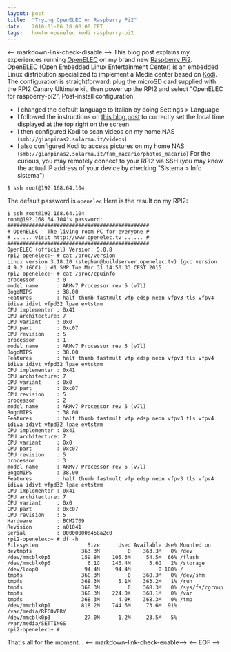 ```yaml
---
layout: post
title:  "Trying OpenELEC on Raspberry Pi2"
date:   2016-01-06 18:00:00 CET
tags:   howto openelec kodi raspberry-pi2
---
```

<-- markdown-link-check-disable -->
This blog post explains my experiences running [OpenELEC](http://openelec.tv/) on my brand new [Raspberry Pi2](http://www.canakit.com/raspberry-pi-starter-ultimate-kit.html).
OpenELEC (Open Embedded Linux Entertainment Center) is an embedded Linux distribution specialized to implement a Media center based on [Kodi](http://kodi.tv/).
The configuration is straightforward: plug the microSD card supplied with the RPI2 Canary Ultimate kit, then power up the RPI2 and select "OpenELEC for raspberry-pi2".
Post-install configuration
* I changed the default language to Italian by doing Settings > Language
* I followed the instructions on [this blog post](http://www.htpcbeginner.com/fix-openelec-incorrect-time-raspberry-pi/) to correctly set the local time displayed at the top right on the screen
* I then configured Kodi to scan videos on my home NAS (`smb://gianpinas2.solarma.it/videos`)
* I also configured Kodi to access pictures on my home NAS (`smb://gianpinas2.solarma.it/fam_macario/photos_macario`)
For the curious, you may remotely connect to your RPI2 via SSH
(you may know the actual IP address of your device by checking "Sistema > Info sistema")
```
$ ssh root@192.168.64.104
```
The default password is `openelec`
Here is the result on my RPI2:
```
$ ssh root@192.168.64.104
root@192.168.64.104's password:
##############################################
# OpenELEC - The living room PC for everyone #
# ...... visit http://www.openelec.tv ...... #
##############################################
OpenELEC (official) Version: 5.0.8
rpi2-openelec:~ # cat /proc/version
Linux version 3.18.10 (stephan@buildserver.openelec.tv) (gcc version 4.9.2 (GCC) ) #1 SMP Tue Mar 31 14:50:33 CEST 2015
rpi2-openelec:~ # cat /proc/cpuinfo
processor       : 0
model name      : ARMv7 Processor rev 5 (v7l)
BogoMIPS        : 38.00
Features        : half thumb fastmult vfp edsp neon vfpv3 tls vfpv4 idiva idivt vfpd32 lpae evtstrm
CPU implementer : 0x41
CPU architecture: 7
CPU variant     : 0x0
CPU part        : 0xc07
CPU revision    : 5
processor       : 1
model name      : ARMv7 Processor rev 5 (v7l)
BogoMIPS        : 38.00
Features        : half thumb fastmult vfp edsp neon vfpv3 tls vfpv4 idiva idivt vfpd32 lpae evtstrm
CPU implementer : 0x41
CPU architecture: 7
CPU variant     : 0x0
CPU part        : 0xc07
CPU revision    : 5
processor       : 2
model name      : ARMv7 Processor rev 5 (v7l)
BogoMIPS        : 38.00
Features        : half thumb fastmult vfp edsp neon vfpv3 tls vfpv4 idiva idivt vfpd32 lpae evtstrm
CPU implementer : 0x41
CPU architecture: 7
CPU variant     : 0x0
CPU part        : 0xc07
CPU revision    : 5
processor       : 3
model name      : ARMv7 Processor rev 5 (v7l)
BogoMIPS        : 38.00
Features        : half thumb fastmult vfp edsp neon vfpv3 tls vfpv4 idiva idivt vfpd32 lpae evtstrm
CPU implementer : 0x41
CPU architecture: 7
CPU variant     : 0x0
CPU part        : 0xc07
CPU revision    : 5
Hardware        : BCM2709
Revision        : a01041
Serial          : 00000000d458a2c0
rpi2-openelec:~ # df -h
Filesystem                Size      Used Available Use% Mounted on
devtmpfs                363.3M         0    363.3M   0% /dev
/dev/mmcblk0p5          159.8M    105.3M     54.5M  66% /flash
/dev/mmcblk0p6            6.1G    146.4M      5.6G   2% /storage
/dev/loop0               94.4M     94.4M         0 100% /
tmpfs                   368.3M         0    368.3M   0% /dev/shm
tmpfs                   368.3M      5.1M    363.2M   1% /run
tmpfs                   368.3M         0    368.3M   0% /sys/fs/cgroup
tmpfs                   368.3M    224.0K    368.1M   0% /var
tmpfs                   368.3M      4.0K    368.3M   0% /tmp
/dev/mmcblk0p1          818.2M    744.6M     73.6M  91% /var/media/RECOVERY
/dev/mmcblk0p3           27.0M      1.2M     23.5M   5% /var/media/SETTINGS
rpi2-openelec:~ #
```
That's all for the moment...
<-- markdown-link-check-enable-->
<-- EOF -->
